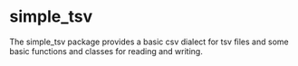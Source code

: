 # simple_tsv
The simple_tsv package provides a basic csv dialect for tsv files and some basic functions and classes for reading and writing.
